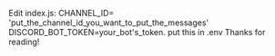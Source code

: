 Edit index.js:
CHANNEL_ID= 'put_the_channel_id_you_want_to_put_the_messages'
DISCORD_BOT_TOKEN=your_bot's_token. put this in .env
Thanks for reading!
